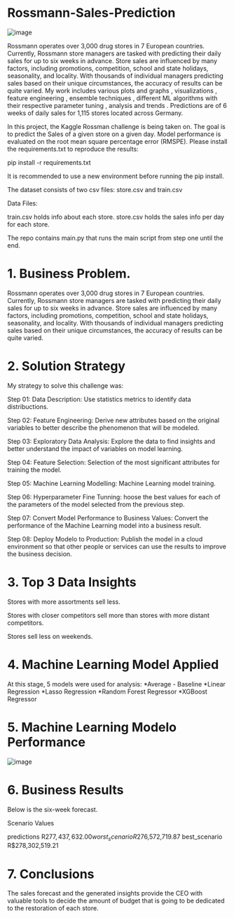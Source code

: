 # Rossmann-Sales-Prediction

![image](https://user-images.githubusercontent.com/108147405/218187826-4a4e2692-3963-439d-af85-a494d7a40660.png)

Rossmann operates over 3,000 drug stores in 7 European countries. Currently, Rossmann store managers are tasked with predicting their daily sales for up to six weeks in advance. Store sales are influenced by many factors, including promotions, competition, school and state holidays, seasonality, and locality. With thousands of individual managers predicting sales based on their unique circumstances, the accuracy of results can be quite varied. My work includes various plots and graphs , visualizations , feature engineering , ensemble techniques , different ML algorithms with their respective parameter tuning , analysis and trends . Predictions are of 6 weeks of daily sales for 1,115 stores located across Germany.

In this project, the Kaggle Rossman challenge is being taken on. The goal is to predict the Sales of a given store on a given day. Model performance is evaluated on the root mean square percentage error (RMSPE). Please install the requirements.txt to reproduce the results:

pip install -r requirements.txt

It is recommended to use a new environment before running the pip install.

The dataset consists of two csv files: store.csv and train.csv

Data Files:

train.csv holds info about each store. store.csv holds the sales info per day for each store.

The repo contains main.py that runs the main script from step one until the end.

# 1. Business Problem.
Rossmann operates over 3,000 drug stores in 7 European countries. Currently, Rossmann store managers are tasked with predicting their daily sales for up to six weeks in advance. Store sales are influenced by many factors, including promotions, competition, school and state holidays, seasonality, and locality. With thousands of individual managers predicting sales based on their unique circumstances, the accuracy of results can be quite varied.

# 2. Solution Strategy
My strategy to solve this challenge was:

Step 01: Data Description: Use statistics metrics to identify data distribuctions.

Step 02: Feature Engineering: Derive new attributes based on the original variables to better describe the phenomenon that will be modeled.

Step 03: Exploratory Data Analysis: Explore the data to find insights and better understand the impact of variables on model learning.

Step 04: Feature Selection: Selection of the most significant attributes for training the model.

Step 05: Machine Learning Modelling: Machine Learning model training.

Step 06: Hyperparameter Fine Tunning: hoose the best values for each of the parameters of the model selected from the previous step.

Step 07: Convert Model Performance to Business Values: Convert the performance of the Machine Learning model into a business result.

Step 08: Deploy Modelo to Production: Publish the model in a cloud environment so that other people or services can use the results to improve the business decision.


# 3. Top 3 Data Insights
Stores with more assortments sell less.

Stores with closer competitors sell more than stores with more distant competitors.

Stores sell less on weekends.

# 4. Machine Learning Model Applied
At this stage, 5 models were used for analysis: *Average - Baseline *Linear Regression *Lasso Regression *Random Forest Regressor *XGBoost Regressor

# 5. Machine Learning Modelo Performance
![image](https://user-images.githubusercontent.com/108147405/218188848-260bc092-40b9-4ac5-a8cf-04225ab88da6.png)


# 6. Business Results
Below is the six-week forecast.

Scenario Values

predictions R$277,437,632.00
worst_scenario R$276,572,719.87
best_scenario R$278,302,519.21

# 7. Conclusions
The sales forecast and the generated insights provide the CEO with valuable tools to decide the amount of budget that is going to be dedicated to the restoration of each store.

